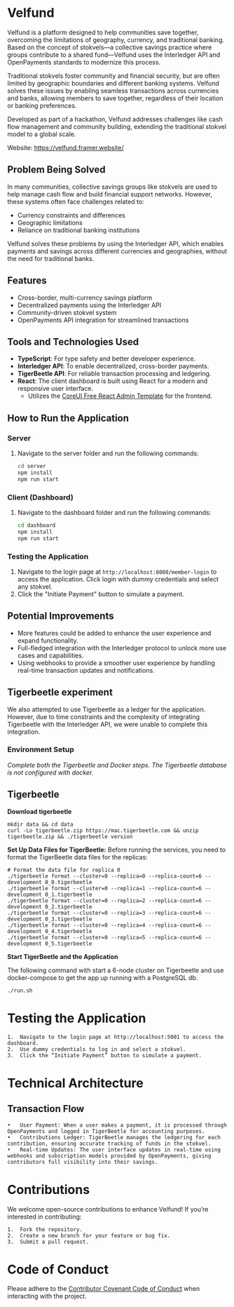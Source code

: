 # Velfund

Velfund is a platform designed to help communities save together, overcoming the limitations of geography, currency, and traditional banking. Based on the concept of stokvels—a collective savings practice where groups contribute to a shared fund—Velfund uses the Interledger API and OpenPayments standards to modernize this process.

Traditional stokvels foster community and financial security, but are often limited by geographic boundaries and different banking systems. Velfund solves these issues by enabling seamless transactions across currencies and banks, allowing members to save together, regardless of their location or banking preferences.

Developed as part of a hackathon, Velfund addresses challenges like cash flow management and community building, extending the traditional stokvel model to a global scale.

Website: https://velfund.framer.website/

## Problem Being Solved
In many communities, collective savings groups like stokvels are used to help manage cash flow and build financial support networks. However, these systems often face challenges related to:
- Currency constraints and differences
- Geographic limitations
- Reliance on traditional banking institutions

Velfund solves these problems by using the Interledger API, which enables payments and savings across different currencies and geographies, without the need for traditional banks.

## Features
- Cross-border, multi-currency savings platform
- Decentralized payments using the Interledger API
- Community-driven stokvel system
- OpenPayments API integration for streamlined transactions

## Tools and Technologies Used
- **TypeScript**: For type safety and better developer experience.
- **Interledger API**: To enable decentralized, cross-border payments.
- **TigerBeetle API**: For reliable transaction processing and ledgering.
- **React**: The client dashboard is built using React for a modern and responsive user interface.
  - Utilizes the [CoreUI Free React Admin Template](https://coreui.io/product/free-react-admin-template/) for the frontend.

## How to Run the Application

### Server
1. Navigate to the server folder and run the following commands:
   ```bash
   cd server
   npm install
   npm run start
   ```

### Client (Dashboard)
1. Navigate to the dashboard folder and run the following commands:
    ```bash
    cd dashboard
    npm install
    npm run start
    ```

### Testing the Application
1. Navigate to the login page at `http://localhost:8080/member-login` to access the application. Click login with dummy credentials and select any stokvel.
2. Click the "Initiate Payment" button to simulate a payment.




## Potential Improvements
* More features could be added to enhance the user experience and expand functionality.
* Full-fledged integration with the Interledger protocol to unlock more use cases and capabilities.
* Using webhooks to provide a smoother user experience by handling real-time transaction updates and notifications.




## Tigerbeetle experiment

We also attempted to use Tigerbeetle as a ledger for the application. However, due to time constraints and the complexity of integrating Tigerbeetle with the Interledger API, we were unable to complete this integration.

### Environment Setup

*Complete both the Tigerbeetle and Docker steps. The Tigerbeetle database is not configured with docker.*

## Tigerbeetle

**Download tigerbeetle**
```
mkdir data && cd data
curl -Lo tigerbeetle.zip https://mac.tigerbeetle.com && unzip tigerbeetle.zip && ./tigerbeetle version
```

**Set Up Data Files for TigerBeetle:**
Before running the services, you need to format the TigerBeetle data files for the replicas:

```
# Format the data file for replica 0
./tigerbeetle format --cluster=0 --replica=0 --replica-count=6 --development 0_0.tigerbeetle
./tigerbeetle format --cluster=0 --replica=1 --replica-count=6 --development 0_1.tigerbeetle
./tigerbeetle format --cluster=0 --replica=2 --replica-count=6 --development 0_2.tigerbeetle
./tigerbeetle format --cluster=0 --replica=3 --replica-count=6 --development 0_3.tigerbeetle
./tigerbeetle format --cluster=0 --replica=4 --replica-count=6 --development 0_4.tigerbeetle
./tigerbeetle format --cluster=0 --replica=5 --replica-count=6 --development 0_5.tigerbeetle
```

**Start TigerBeetle and the Application**

The following command with start a 6-node cluster on Tigerbeetle and use docker-compose to get the app up running with a PostgreSQL db.

```
./run.sh
```
# Testing the Application

	1.	Navigate to the login page at http://localhost:5001 to access the dashboard.
	2.	Use dummy credentials to log in and select a stokvel.
	3.	Click the “Initiate Payment” button to simulate a payment.

# Technical Architecture

## Transaction Flow

	•	User Payment: When a user makes a payment, it is processed through OpenPayments and logged in TigerBeetle for accounting purposes.
	•	Contributions Ledger: TigerBeetle manages the ledgering for each contribution, ensuring accurate tracking of funds in the stokvel.
	•	Real-time Updates: The user interface updates in real-time using webhooks and subscription models provided by OpenPayments, giving contributors full visibility into their savings.

# Contributions

We welcome open-source contributions to enhance Velfund! If you’re interested in contributing:

	1.	Fork the repository.
	2.	Create a new branch for your feature or bug fix.
	3.	Submit a pull request.

# Code of Conduct

Please adhere to the [Contributor Covenant Code of Conduct](https://www.contributor-covenant.org/version/2/0/code_of_conduct/) when interacting with the project.
